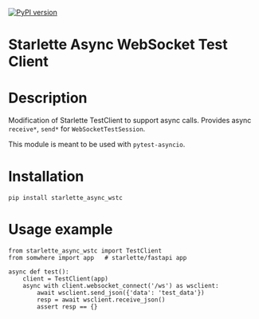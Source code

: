 [![PyPI version](https://badge.fury.io/py/starlette_async_wstc.svg)](https://badge.fury.io/py/starlette_async_wstc)

# Starlette Async WebSocket Test Client

# Description

Modification of Starlette TestClient to support async calls.
Provides async `receive*`, `send*` for `WebSocketTestSession`.

This module is meant to be used with `pytest-asyncio`.


# Installation

    pip install starlette_async_wstc


# Usage example

    from starlette_async_wstc import TestClient
    from somwhere import app   # starlette/fastapi app

    async def test():
        client = TestClient(app)
        async with client.websocket_connect('/ws') as wsclient:
            await wsclient.send_json({'data': 'test_data'})
            resp = await wsclient.receive_json()
            assert resp == {}
